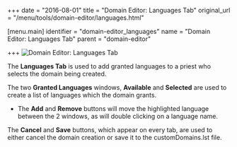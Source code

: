 +++
date = "2016-08-01"
title = "Domain Editor: Languages Tab"
original_url = "/menu/tools/domain-editor/languages.html"

[menu.main]
    identifier = "domain-editor_languages"
    name = "Domain Editor: Languages Tab"
    parent = "domain-editor"
    
+++
![Domain Editor: Languages
Tab](../../../images/editors/domain/languagestab.png)

The **Languages Tab** is used to add granted languages to a priest who
selects the domain being created.

The two **Granted Languages** windows, **Available** and **Selected**
are used to create a list of languages which the domain grants.

-   The **Add** and **Remove** buttons will move the highlighted
    language between the 2 windows, as will double clicking on a
    language name.

The **Cancel** and **Save** buttons, which appear on every tab, are used
to either cancel the domain creation or save it to the customDomains.lst
file.



